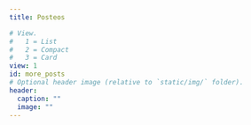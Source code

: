 ```yaml
---
title: Posteos

# View.
#   1 = List
#   2 = Compact
#   3 = Card
view: 1
id: more_posts
# Optional header image (relative to `static/img/` folder).
header:
  caption: ""
  image: ""
---
```

